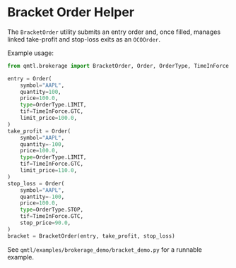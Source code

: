 # Bracket Order Helper

The `BracketOrder` utility submits an entry order and, once filled, manages
linked take-profit and stop-loss exits as an `OCOOrder`.

Example usage:

```python
from qmtl.brokerage import BracketOrder, Order, OrderType, TimeInForce

entry = Order(
    symbol="AAPL",
    quantity=100,
    price=100.0,
    type=OrderType.LIMIT,
    tif=TimeInForce.GTC,
    limit_price=100.0,
)
take_profit = Order(
    symbol="AAPL",
    quantity=-100,
    price=100.0,
    type=OrderType.LIMIT,
    tif=TimeInForce.GTC,
    limit_price=110.0,
)
stop_loss = Order(
    symbol="AAPL",
    quantity=-100,
    price=100.0,
    type=OrderType.STOP,
    tif=TimeInForce.GTC,
    stop_price=90.0,
)
bracket = BracketOrder(entry, take_profit, stop_loss)
```

See `qmtl/examples/brokerage_demo/bracket_demo.py` for a runnable example.
